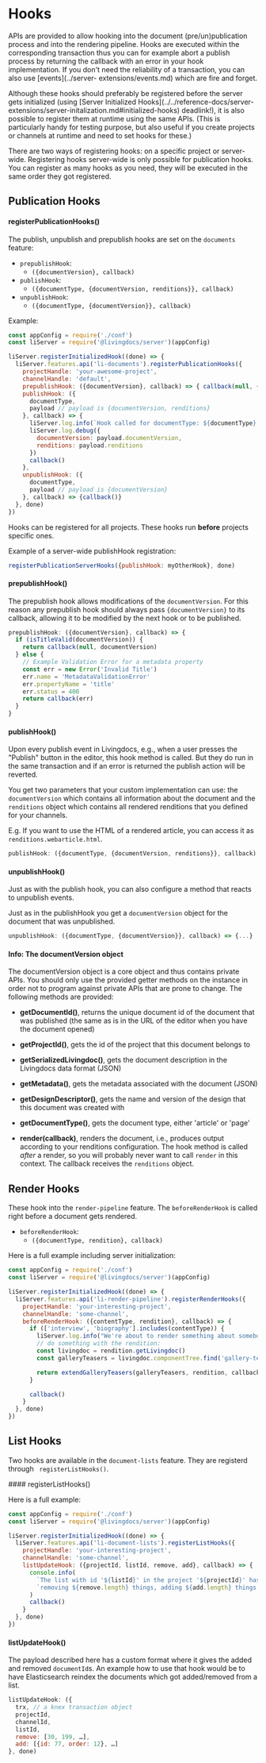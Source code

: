 # Hooks

APIs are provided to allow hooking into the document (pre/un)publication process
and into the rendering pipeline. Hooks are executed within the corresponding
transaction thus you can for example abort a publish process by returning the
callback with an error in your hook implementation. If you don't need the
reliability of a transaction, you can also use [events](../server-
extensions/events.md) which are fire and forget.

Although these hooks should preferably be registered before the server gets
initialized (using [Server Initialized Hooks](../../reference-docs/server-
extensions/server-initalization.md#initialized-hooks) deadlink!), it is also possible to
register them at runtime using the same APIs. (This is particularly handy for
testing purpose, but also useful if you create projects or channels at runtime
and need to set hooks for these.)

There are two ways of registering hooks: on a specific project or server-wide.
Registering hooks server-wide is only possible for publication hooks.
You can register as many hooks as you need, they
will be executed in the same order they got registered.


## Publication Hooks

#### registerPublicationHooks()

The publish, unpublish and prepublish hooks are set on the `documents` feature:

* `prepublishHook`:
    * `({documentVersion}, callback)`
* `publishHook`:
    * `({documentType, {documentVersion, renditions}}, callback)`
* `unpublishHook`:
    * `({documentType, {documentVersion}}, callback)`

Example:
```js
const appConfig = require('./conf')
const liServer = require('@livingdocs/server')(appConfig)

liServer.registerInitializedHook((done) => {
  liServer.features.api('li-documents').registerPublicationHooks({
    projectHandle: 'your-awesome-project',
    channelHandle: 'default',
    prepublishHook: ({documentVersion}, callback) => { callback(null, {documentVersion}) },
    publishHook: ({
      documentType,
      payload // payload is {documentVersion, renditions}
    }, callback) => {
      liServer.log.info(`Hook called for documentType: ${documentType}!`)
      liServer.log.debug({
        documentVersion: payload.documentVersion,
        renditions: payload.renditions
      })
      callback()
    },
    unpublishHook: ({
      documentType,
      payload // payload is {documentVersion}
    }, callback) => {callback()}
  }, done)
})
```

Hooks can be registered for all projects.
These hooks run **before** projects specific ones.

Example of a server-wide publishHook registration:
```js
registerPublicationServerHooks({publishHook: myOtherHook}, done)
```

#### prepublishHook()

The prepublish hook allows modifications of the `documentVersion`. For this reason any prepublish hook should always pass `{documentVersion}` to its callback, allowing it to be modified by the next hook or to be published.

```js
prepublishHook: ({documentVersion}, callback) => {
  if (isTitleValid(documentVersion)) {
    return callback(null, documentVersion)
  } else {
    // Example Validation Error for a metadata property
    const err = new Error('Invalid Title')
    err.name = 'MetadataValidationError'
    err.propertyName = 'title'
    err.status = 400
    return callback(err)
  }
}
```

#### publishHook()

Upon every publish event in Livingdocs, e.g., when a user presses the "Publish"
button in the editor, this hook method is called.
But they do run in the same transaction and if an error is returned the publish
action will be reverted.

You get two parameters that your custom implementation can use:
the `documentVersion` which contains all
information about the document and the `renditions` object which contains all
rendered renditions that you defined for your channels.

E.g. If you want to use the HTML of a rendered article, you can access it as `renditions.webarticle.html`.

```js
publishHook: ({documentType, {documentVersion, renditions}}, callback) => {...}
```

#### unpublishHook()

Just as with the publish hook, you can also configure a method that reacts to
unpublish events.

Just as in the publishHook you get a `documentVersion` object for the document that was
unpublished.

```js
unpublishHook: ({documentType, {documentVersion}}, callback) => {...}
```


#### Info: The documentVersion object

The documentVersion object is a core object and thus contains private APIs. You
should only use the provided getter methods on the instance in order not to
program against private APIs that are prone to change. The following methods are
provided:

* **getDocumentId()**, returns the unique document id of the document that was
  published (the same as is in the URL of the editor when you have the document
  opened)

* **getProjectId()**, gets the id of the project that this document belongs to

* **getSerializedLivingdoc()**, gets the document description in the Livingdocs
  data format (JSON)

* **getMetadata()**, gets the metadata associated with the document (JSON)

* **getDesignDescriptor()**, gets the name and version of the design that this
  document was created with

* **getDocumentType()**, gets the document type, either 'article' or 'page'

* **render(callback)**, renders the document, i.e., produces output according to
  your renditions configuration. The hook method is called *after* a render, so
  you will probably never want to call `render` in this context. The callback
  receives the `renditions` object.


## Render Hooks

These hook into the `render-pipeline` feature. The `beforeRenderHook` is called right before a document gets rendered.

* `beforeRenderHook`:
    * `({documentType, rendition}, callback)`

Here is a full example including server initialization:

```js
const appConfig = require('./conf')
const liServer = require('@livingdocs/server')(appConfig)

liServer.registerInitializedHook((done) => {
  liServer.features.api('li-render-pipeline').registerRenderHooks({
    projectHandle: 'your-interesting-project',
    channelHandle: 'some-channel',
    beforeRenderHook: ({contentType, rendition}, callback) => {
      if (['interview', 'biography'].includes(contentType)) {
        liServer.log.info("We're about to render something about somebody!")
        // do something with the rendition:
        const livingdoc = rendition.getLivingdoc()
        const galleryTeasers = livingdoc.componentTree.find('gallery-teaser')

        return extendGalleryTeasers(galleryTeasers, rendition, callback)
      }

      callback()
    }
  }, done)
})
```


## List Hooks

Two hooks are available in the `document-lists` feature. They are registerd
through ` registerListHooks()`.


#### registerListHooks()


Here is a full example:
```js
const appConfig = require('./conf')
const liServer = require('@livingdocs/server')(appConfig)

liServer.registerInitializedHook((done) => {
  liServer.features.api('li-document-lists').registerListHooks({
    projectHandle: 'your-interesting-project',
    channelHandle: 'some-channel',
    listUpdateHook: ({projectId, listId, remove, add}, callback) => {
      console.info(
        `The list with id '${listId}' in the project '${projectId}' has changes.`,
        `removing ${remove.length} things, adding ${add.length} things.`
      )
      callback()
    }
  }, done)
})
```

#### listUpdateHook()

The payload described here has a custom format where it gives the added and
removed `documentId`s. An example how to use that hook would be to have Elasticsearch
reindex the documents which got added/removed from a list.

```js
listUpdateHook: ({
  trx, // a knex transaction object
  projectId,
  channelId,
  listId,
  remove: [30, 199, …],
  add: [{id: 77, order: 12}, …]
}, done)
```
